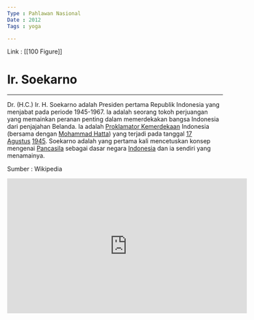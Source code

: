 ```yaml
---
Type : Pahlawan Nasional
Date : 2012
Tags : yoga

---
```






Link : [[100 Figure]]

# Ir. Soekarno
---

Dr. (H.C.) Ir. H. Soekarno adalah Presiden pertama Republik Indonesia yang menjabat pada periode 1945-1967. Ia adalah seorang tokoh perjuangan yang memainkan peranan penting dalam memerdekakan bangsa Indonesia dari penjajahan Belanda. Ia adalah [Proklamator Kemerdekaan](https://id.wikipedia.org/wiki/Proklamator_Kemerdekaan "Proklamator Kemerdekaan") Indonesia (bersama dengan [Mohammad Hatta](https://id.wikipedia.org/wiki/Mohammad_Hatta "Mohammad Hatta")) yang terjadi pada tanggal [17 Agustus](https://id.wikipedia.org/wiki/17_Agustus "17 Agustus") [1945](https://id.wikipedia.org/wiki/1945 "1945"). Soekarno adalah yang pertama kali mencetuskan konsep mengenai [Pancasila](https://id.wikipedia.org/wiki/Pancasila "Pancasila") sebagai dasar negara [Indonesia](https://id.wikipedia.org/wiki/Indonesia "Indonesia") dan ia sendiri yang menamainya.

Sumber : Wikipedia



<iframe width="560" height="315" src="https://www.youtube.com/embed/2UR4ZiLahQg" title="YouTube video player" frameborder="0" allow="accelerometer; autoplay; clipboard-write; encrypted-media; gyroscope; picture-in-picture" allowfullscreen></iframe>




